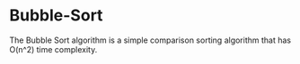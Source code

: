 # Bubble-Sort
The Bubble Sort algorithm is a simple comparison sorting algorithm that has O(n^2) time complexity.